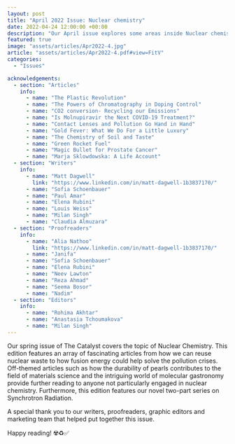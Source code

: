 ```yaml
---
layout: post
title: "April 2022 Issue: Nuclear chemistry"
date: 2022-04-24 12:00:00 +00:00
description: "Our April issue explores some areas inside Nuclear chemistry, released the 24th April 2022"
featured: true
image: "assets/articles/Apr2022-4.jpg"
article: "assets/articles/Apr2022-4.pdf#view=FitV"
categories: 
  - "Issues"

acknowledgements:
  - section: "Articles"
    info: 
      - name: "The Plastic Revolution"
      - name: "The Powers of Chromatography in Doping Control"
      - name: "CO2 conversion- Recycling our Emissions"
      - name: "Is Molnupiravir the Next COVID-19 Treatment?"
      - name: "Contact Lenses and Pollution Go Hand in Hand"
      - name: "Gold Fever: What We Do For a Little Luxury"
      - name: "The Chemistry of Soil and Taste"
      - name: "Green Rocket Fuel"
      - name: "Magic Bullet for Prostate Cancer"
      - name: "Marja Sklowdowska: A Life Account"
  - section: "Writers"
    info: 
      - name: "Matt Dagwell"
        link: "https://www.linkedin.com/in/matt-dagwell-1b3837170/"
      - name: "Sofia Schoenbauer"
      - name: "Paul Amar"
      - name: "Elena Rubini"
      - name: "Louis Weiss"
      - name: "Milan Singh"
      - name: "Claudia Almuzara"
  - section: "Proofreaders"
    info: 
      - name: "Alia Nathoo"
        link: "https://www.linkedin.com/in/matt-dagwell-1b3837170/"
      - name: "Janifa"
      - name: "Sofia Schoenbauer"
      - name: "Elena Rubini"
      - name: "Neev Lawton"
      - name: "Reza Ahmad"
      - name: "Seema Bosor"
      - name: "Nadim"
  - section: "Editors"
    info: 
      - name: "Rohima Akhtar"
      - name: "Anastasia Tchoumakova"
      - name: "Milan Singh"
---
```

Our spring issue of The Catalyst covers the topic of Nuclear Chemistry. This edition features an array of fascinating articles from how we can reuse nuclear waste to how fusion energy could help solve the pollution crises. 
Off-themed articles such as how the durability of pearls contributes to the field of materials science and the intriguing world of molecular gastronomy provide further reading to anyone not particularly engaged in nuclear chemistry.
Furthermore, this edition features our novel two-part series on Synchrotron Radiation.

A special thank you to our writers, proofreaders, graphic editors and marketing team that helped put together this issue.
 
Happy reading! ☢️♻️✅